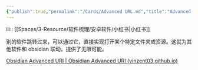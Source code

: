 ```yaml
---
{"publish":true,"permalink":"/Cards/Advanced URL.md","title":"Advanced URL","created":"2022-06-09","modified":"2023-03-14","published":"2025-07-09T18:44:42.450+08:00","tags":["obsidian插件"],"cssclasses":""}
---
```



iii:: [[Spaces/3-Resource/软件梳理/安卓软件/小红书\|小红书]]

别的软件跳转过来，可以通过它，直接实现打开某个特定文件夹或资源。这就为其他软件和 obsidian 联动，提供了无限可能。

[Obsidian Advanced URI | Obsidian Advanced URI (vinzent03.github.io)](https://vinzent03.github.io/obsidian-advanced-uri/)